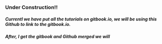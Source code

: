 ### Under Construction!!

##### Currentl we have put all the tutorials on gitbook.io, we will be using this Github to link to the gitbook.io.

##### After, I get the gitbook and Github merged we will

